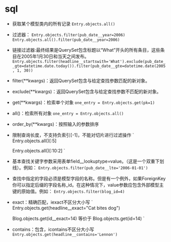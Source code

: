 # sql
* 获取某个模型类内的所有记录
  `Entry.objects.all()`
* 过滤器：
  `
  Entry.objects.filter(pub_date__year=2006)
  Entry.objects.all().filter(pub_date__year=2006)
  `
* 链接过滤器:最终结果是QuerySet包含标题以“What”开头的所有条目，这些条目在2005年1月30日和当天之间发布。
  `Entry.objects.filter(headline__startswith='What').exclude(pub_date__gte=datetime.date.today()).filter(pub_date__gte=datetime.date(2005, 1, 30))`
* filter(**kwargs)：返回QuerySet包含与给定查找参数匹配的新对象。
* exclude(**kwargs)：返回QuerySet包含与给定查找参数不匹配的新对象。
* get(**kwargs)：检索单个对象
  `one_entry = Entry.objects.get(pk=1)`
* all()：检索所有对象
  `one_entry = Entry.objects.all()`
* order_by(**kwargs)：按照输入的参数排序
* 限制查询长度，不支持负索引[-1]，不能对切片进行过滤操作
  `
  Entry.objects.all()[:5]

  Entry.objects.all()[:10:2]
  `
* 基本查找关键字参数采用表单field__lookuptype=value。（这是一个双重下划线）。例如：
  `Entry.objects.filter(pub_date__lte='2006-01-01')`
* 查找中指定的字段必须是模型字段的名称。但是有一个例外，如果ForeignKey你可以指定后缀的字段名称_id。在这种情况下，value参数应包含外部模型主键的原始值。例如：
  `Entry.objects.filter(blog_id=4)`
* exact：精确匹配，iexact不区分大小写
  `
  Entry.objects.get(headline__exact="Cat bites dog")
  
  Blog.objects.get(id__exact=14) 等价于 Blog.objects.get(id=14)
  `
* contains：包含，icontains不区分大小写
  `Entry.objects.get(headline__contains='Lennon')` 


